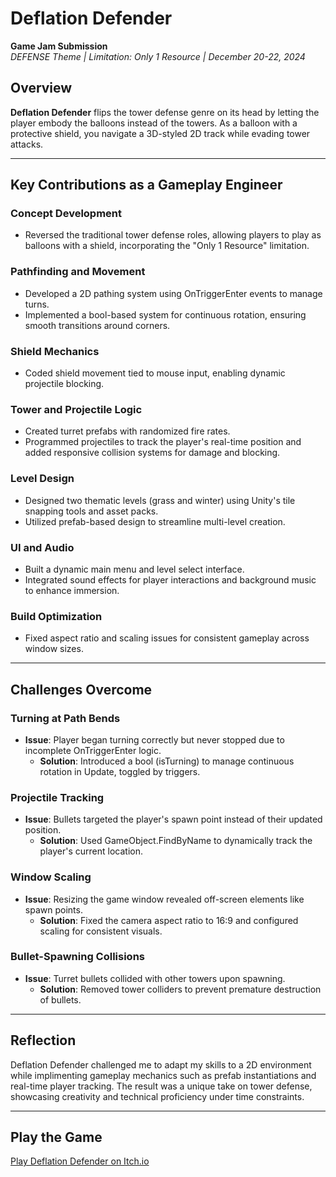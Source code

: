 # Deflation Defender  
**Game Jam Submission**  
*DEFENSE Theme | Limitation: Only 1 Resource | December 20-22, 2024*

## Overview  
**Deflation Defender** flips the tower defense genre on its head by letting the player embody the balloons instead of the towers. As a balloon with a protective shield, you navigate a 3D-styled 2D track while evading tower attacks.  

---

## Key Contributions as a Gameplay Engineer  

### **Concept Development**  
  - Reversed the traditional tower defense roles, allowing players to play as balloons with a shield, incorporating the "Only 1 Resource" limitation.  

### **Pathfinding and Movement**  
  - Developed a 2D pathing system using OnTriggerEnter events to manage turns.  
  - Implemented a bool-based system for continuous rotation, ensuring smooth transitions around corners.  

### **Shield Mechanics**  
  - Coded shield movement tied to mouse input, enabling dynamic projectile blocking.  

### **Tower and Projectile Logic**  
  - Created turret prefabs with randomized fire rates.  
  - Programmed projectiles to track the player's real-time position and added responsive collision systems for damage and blocking.  

### **Level Design**  
  - Designed two thematic levels (grass and winter) using Unity's tile snapping tools and asset packs.  
  - Utilized prefab-based design to streamline multi-level creation.  

### **UI and Audio**  
  - Built a dynamic main menu and level select interface.  
  - Integrated sound effects for player interactions and background music to enhance immersion.  

### **Build Optimization**  
  - Fixed aspect ratio and scaling issues for consistent gameplay across window sizes.  

---

## Challenges Overcome  

### **Turning at Path Bends**  
  - **Issue**: Player began turning correctly but never stopped due to incomplete OnTriggerEnter logic.  
    - **Solution**: Introduced a bool (isTurning) to manage continuous rotation in Update, toggled by triggers.  

### **Projectile Tracking**  
  - **Issue**: Bullets targeted the player's spawn point instead of their updated position.  
    - **Solution**: Used GameObject.FindByName to dynamically track the player's current location.  

### **Window Scaling**  
  - **Issue**: Resizing the game window revealed off-screen elements like spawn points.  
    - **Solution**: Fixed the camera aspect ratio to 16:9 and configured scaling for consistent visuals.  

### **Bullet-Spawning Collisions**  
  - **Issue**: Turret bullets collided with other towers upon spawning.  
    - **Solution**: Removed tower colliders to prevent premature destruction of bullets.  

---

## Reflection  
Deflation Defender challenged me to adapt my skills to a 2D environment while implimenting gameplay mechanics such as prefab instantiations and real-time player tracking. The result was a unique take on tower defense, showcasing creativity and technical proficiency under time constraints.  

---

## Play the Game  
[Play Deflation Defender on Itch.io](https://aftertheraingames.itch.io/deflation-defender)  
